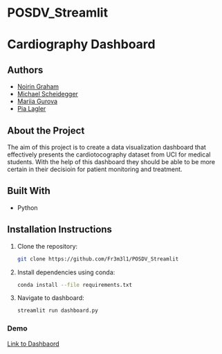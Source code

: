 # POSDV_Streamlit

<!-- README.md -->

<!-- PROJECT TITLE -->
# Cardiography Dashboard

## Authors
* [Noirin Graham](https://github.com/grahanoi) 
* [Michael Scheidegger](https://github.com/Fr3m3l1) 
* [Mariia Gurova](https://github.ch/gurovmar) 
* [Pia Lagler   ](https://github.com/Lagpi) 

## About the Project
The aim of this project is to create a data visualization dashboard that effectively presents the cardiotocography dataset from UCI for medical students. With the help of this dashboard they should be able to be more certain in their decisioin for patient monitoring and treatment.

## Built With
* Python


## Installation Instructions
1. Clone the repository:
   ```sh
   git clone https://github.com/Fr3m3l1/POSDV_Streamlit
   ```
2. Install dependencies using conda:
   ```sh
   conda install --file requirements.txt
   ```
3. Navigate to dashboard:
   ```sh
   streamlit run dashboard.py
   ```

### Demo
[Link to Dashbaord](https://cardiotocography-dashboard.streamlit.app/)